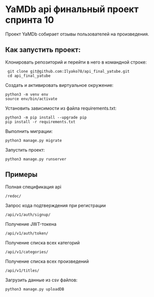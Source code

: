 # YaMDb api финальный проект спринта 10
Проект YaMDb собирает отзывы пользователей на произведения.

## Как запустить проект:

Клонировать репозиторий и перейти в него в командной строке:

```
 git clone git@github.com:Ilyako78/api_final_yatube.git 
 cd api_final_yatube
``` 

Cоздать и активировать виртуальное окружение:

```
python3 -m venv env
source env/bin/activate
```

Установить зависимости из файла requirements.txt:

```
python3 -m pip install --upgrade pip
pip install -r requirements.txt
```

Выполнить миграции:

```
python3 manage.py migrate
```

Запустить проект:

```
python3 manage.py runserver
```

## Примеры
Полная спецификация api
```
/redoc/
```

Запрос кода подтверждения при регистрации
```
/api/v1/auth/signup/
```

Получение JWT-токена
```
/api/v1/auth/token/
```

Получение списка всех категорий
```
/api/v1/categories/
```

Получение списка всех произведений
```
/api/v1/titles/
```

Загрузить данные из csv файлов:
```
python3 manage.py uploadDB
```
